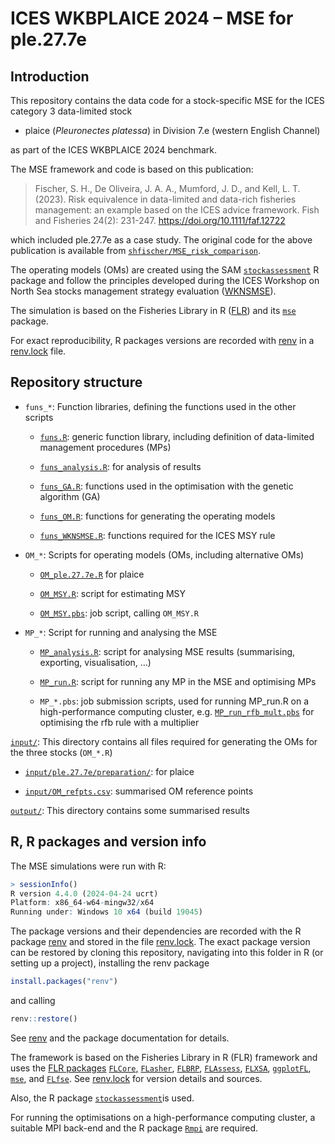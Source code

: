 ICES WKBPLAICE 2024 – MSE for ple.27.7e
================

## Introduction

This repository contains the data code for a stock-specific MSE for the
ICES category 3 data-limited stock

- plaice (*Pleuronectes platessa*) in Division 7.e (western English
  Channel)

as part of the ICES WKBPLAICE 2024 benchmark.

The MSE framework and code is based on this publication:

> Fischer, S. H., De Oliveira, J. A. A., Mumford, J. D., and Kell, L. T.
> (2023). Risk equivalence in data-limited and data-rich fisheries
> management: an example based on the ICES advice framework. Fish and
> Fisheries 24(2): 231-247. <https://doi.org/10.1111/faf.12722>

which included ple.27.7e as a case study. The original code for the
above publication is available from
[`shfischer/MSE_risk_comparison`](https://github.com/shfischer/MSE_risk_comparison).

The operating models (OMs) are created using the SAM
[`stockassessment`](https://github.com/fishfollower/SAM/) R package and
follow the principles developed during the ICES Workshop on North Sea
stocks management strategy evaluation
([WKNSMSE](https://doi.org/10.17895/ices.pub.5090)).

The simulation is based on the Fisheries Library in R
([FLR](http://www.flr-project.org/)) and its
[`mse`](https://github.com/flr/mse) package.

For exact reproducibility, R packages versions are recorded with
[renv](https://rstudio.github.io/renv/) in a
[renv.lock](https://github.com/shfischer/WKBPLAICE2024_ple.27.7e_MSE/blob/master/renv.lock)
file.

## Repository structure

- `funs_*`: Function libraries, defining the functions used in the other
  scripts

  - [`funs.R`](https://github.com/shfischer/WKBPLAICE2024_ple.27.7e_MSE/blob/master/funs.R):
    generic function library, including definition of data-limited
    management procedures (MPs)

  - [`funs_analysis.R`](https://github.com/shfischer/WKBPLAICE2024_ple.27.7e_MSE/blob/master/funs_analysis.R):
    for analysis of results

  - [`funs_GA.R`](https://github.com/shfischer/WKBPLAICE2024_ple.27.7e_MSE/blob/master/funs_GA.R):
    functions used in the optimisation with the genetic algorithm (GA)

  - [`funs_OM.R`](https://github.com/shfischer/WKBPLAICE2024_ple.27.7e_MSE/blob/master/funs_OM.R):
    functions for generating the operating models

  - [`funs_WKNSMSE.R`](https://github.com/shfischer/WKBPLAICE2024_ple.27.7e_MSE/blob/master/funs_WKNSMSE.R):
    functions required for the ICES MSY rule

- `OM_*`: Scripts for operating models (OMs, including alternative OMs)

  - [`OM_ple.27.7e.R`](https://github.com/shfischer/WKBPLAICE2024_ple.27.7e_MSE/blob/master/OM_ple.27.7e.R)
    for plaice

  - [`OM_MSY.R`](https://github.com/shfischer/WKBPLAICE2024_ple.27.7e_MSE/blob/master/OM_MSY.R):
    script for estimating MSY

  - [`OM_MSY.pbs`](https://github.com/shfischer/WKBPLAICE2024_ple.27.7e_MSE/blob/master/OM_MSY.pbs):
    job script, calling `OM_MSY.R`

- `MP_*`: Script for running and analysing the MSE

  - [`MP_analysis.R`](https://github.com/shfischer/WKBPLAICE2024_ple.27.7e_MSE/blob/master/MP_analysis.R):
    script for analysing MSE results (summarising, exporting,
    visualisation, …)

  - [`MP_run.R`](https://github.com/shfischer/WKBPLAICE2024_ple.27.7e_MSE/blob/master/MP_run.R):
    script for running any MP in the MSE and optimising MPs

  - `MP_*.pbs`: job submission scripts, used for running MP_run.R on a
    high-performance computing cluster,
    e.g. [`MP_run_rfb_mult.pbs`](https://github.com/shfischer/WKBPLAICE2024_ple.27.7e_MSE/blob/master/MP_run_rfb_mult.pbs)
    for optimising the rfb rule with a multiplier

[`input/`](https://github.com/shfischer/WKBPLAICE2024_ple.27.7e_MSE/tree/master/input):
This directory contains all files required for generating the OMs for
the three stocks (`OM_*.R`)

- [`input/ple.27.7e/preparation/`](https://github.com/shfischer/WKBPLAICE2024_ple.27.7e_MSE/tree/master/input/ple.27.7e/preparation):
  for plaice

- [`input/OM_refpts.csv`](https://github.com/shfischer/WKBPLAICE2024_ple.27.7e_MSE/blob/master/input/OM_refpts.csv):
  summarised OM reference points

[`output/`](https://github.com/shfischer/WKBPLAICE2024_ple.27.7e_MSE/tree/master/output):
This directory contains some summarised results

## R, R packages and version info

The MSE simulations were run with R:

``` r
> sessionInfo()
R version 4.4.0 (2024-04-24 ucrt)
Platform: x86_64-w64-mingw32/x64
Running under: Windows 10 x64 (build 19045)
```

The package versions and their dependencies are recorded with the R
package [renv](https://rstudio.github.io/renv/) and stored in the file
[renv.lock](https://github.com/shfischer/WKBPLAICE2024_ple.27.7e_MSE/blob/master/renv.lock).
The exact package version can be restored by cloning this repository,
navigating into this folder in R (or setting up a project), installing
the renv package

``` r
install.packages("renv")
```

and calling

``` r
renv::restore()
```

See [renv](https://rstudio.github.io/renv/) and the package
documentation for details.

The framework is based on the Fisheries Library in R (FLR) framework and
uses the [FLR packages](https://flr-project.org/)
[`FLCore`,](https://github.com/flr/FLCore)
[`FLasher`](https://github.com/flr/FLasher),
[`FLBRP`](https://github.com/flr/FLBRP),
[`FLAssess`](https://github.com/flr/FLAssess),
[`FLXSA`](https://github.com/flr/FLXSA),
[`ggplotFL`](https://github.com/flr/ggplotFL),
[`mse`](https://github.com/flr/mse), and
[`FLfse`](https://github.com/shfischer/FLfse). See
[renv.lock](https://github.com/shfischer/WKBPLAICE2024_ple.27.7e_MSE/blob/master/renv.lock)
for version details and sources.

Also, the R package
[`stockassessment`](https://github.com/fishfollower/SAM)is used.

For running the optimisations on a high-performance computing cluster, a
suitable MPI back-end and the R package
[`Rmpi`](https://cran.r-project.org/web/packages/Rmpi/index.html) are
required.
